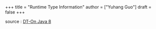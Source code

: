 +++
title = "Runtime Type Information"
author = ["Yuhang Guo"]
draft = false
+++

source
: [DT-On Java 8](x-devonthink-item://199347D4-709D-41DF-84EA-B02E4E11ACEE)
